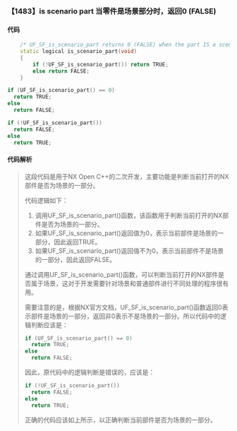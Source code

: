 ### 【1483】is scenario part 当零件是场景部分时，返回0 (FALSE)

#### 代码

```cpp
    /* UF_SF_is_scenario_part returns 0 (FALSE) when the part IS a scenario part 译:当零件是场景部分时，UF_SF_is_scenario_part 返回 0 (FALSE)。 */  
    static logical is_scenario_part(void)  
    {  
        if (!UF_SF_is_scenario_part()) return TRUE;  
        else return FALSE;  
    }

```

```cpp
if (UF_SF_is_scenario_part() == 0) 
  return TRUE; 
else 
  return FALSE;

```

```cpp
if (!UF_SF_is_scenario_part()) 
  return FALSE; 
else 
  return TRUE;

```

#### 代码解析

> 这段代码是用于NX Open C++的二次开发，主要功能是判断当前打开的NX部件是否为场景的一部分。
>
> 代码逻辑如下：
>
> 1. 调用UF_SF_is_scenario_part()函数，该函数用于判断当前打开的NX部件是否为场景的一部分。
> 2. 如果UF_SF_is_scenario_part()返回值为0，表示当前部件是场景的一部分，因此返回TRUE。
> 3. 如果UF_SF_is_scenario_part()返回值不为0，表示当前部件不是场景的一部分，因此返回FALSE。
>
> 通过调用UF_SF_is_scenario_part()函数，可以判断当前打开的NX部件是否属于场景，这对于开发需要针对场景和普通部件进行不同处理的程序很有用。
>
> 需要注意的是，根据NX官方文档，UF_SF_is_scenario_part()函数返回0表示部件是场景的一部分，返回非0表示不是场景的一部分。所以代码中的逻辑判断应该是：
>
> ```cpp
> if (UF_SF_is_scenario_part() == 0) 
>   return TRUE; 
> else 
>   return FALSE;
> ```
>
> 因此，原代码中的逻辑判断是错误的，应该是：
>
> ```cpp
> if (!UF_SF_is_scenario_part()) 
>   return FALSE; 
> else 
>   return TRUE;
> ```
>
> 正确的代码应该如上所示，以正确判断当前部件是否为场景的一部分。
>
